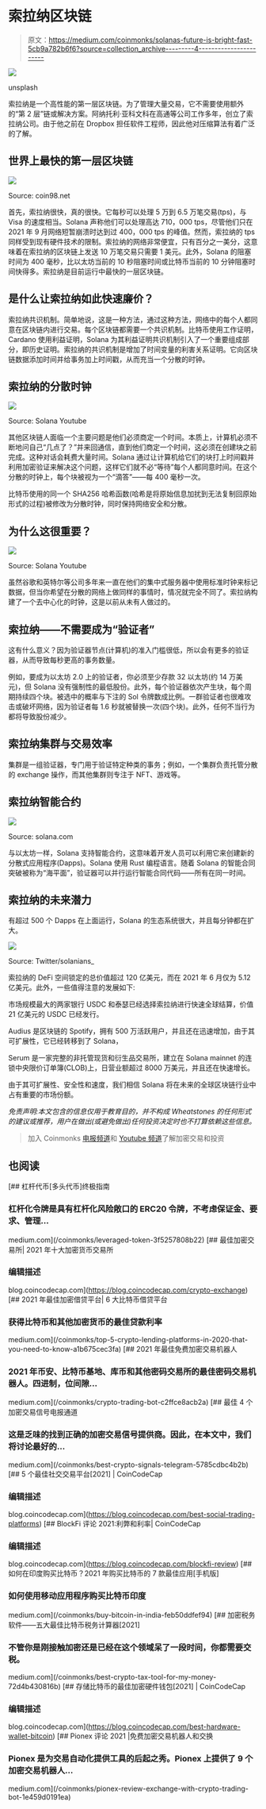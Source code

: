 # 索拉纳区块链

> 原文：<https://medium.com/coinmonks/solanas-future-is-bright-fast-5cb9a782b6f6?source=collection_archive---------4----------------------->

![](img/e261d87c63ab9629b19eb8e0193b59bf.png)

unsplash

索拉纳是一个高性能的第一层区块链。为了管理大量交易，它不需要使用额外的“第 2 层”链或解决方案。阿纳托利·亚科文科在高通等公司工作多年，创立了索拉纳公司。由于他之前在 Dropbox 担任软件工程师，因此他对压缩算法有着广泛的了解。

## 世界上最快的第一层区块链

![](img/aaf52fd68daa993ada2940d98ee35dfb.png)

Source: coin98.net

首先，索拉纳很快，真的很快。它每秒可以处理 5 万到 6.5 万笔交易(tps)，与 Visa 的速度相当。Solana 声称他们可以处理高达 710，000 tps，尽管他们只在 2021 年 9 月网络短暂崩溃时达到过 400，000 tps 的峰值。然而，索拉纳的 tps 同样受到现有硬件技术的限制。索拉纳的网络非常便宜，只有百分之一美分，这意味着在索拉纳的区块链上发送 10 万笔交易只需要 1 美元。此外，Solana 的阻塞时间为 400 毫秒，比以太坊当前的 10 秒阻塞时间或比特币当前的 10 分钟阻塞时间快得多。索拉纳是目前运行中最快的一层区块链。

## 是什么让索拉纳如此快速廉价？

索拉纳共识机制。简单地说，这是一种方法，通过这种方法，网络中的每个人都同意在区块链内进行交易。每个区块链都需要一个共识机制。比特币使用工作证明，Cardano 使用利益证明，Solana 为其利益证明共识机制引入了一个重要组成部分，即历史证明。索拉纳的共识机制是增加了时间变量的利害关系证明。它向区块链数据添加时间并给事务加上时间戳，从而充当一个分散的时钟。

## 索拉纳的分散时钟

![](img/9846d02fdf8ac645e7f199578097a4c5.png)

Source: Solana Youtube

其他区块链人面临一个主要问题是他们必须商定一个时间。本质上，计算机必须不断地问自己“几点了？”并来回通信，直到他们商定一个时间，这必须在创建块之前完成。这种对话会耗费大量时间。Solana 通过让计算机给它们的块打上时间戳并利用加密验证来解决这个问题，这样它们就不必“等待”每个人都同意时间。在这个分散的时钟上，每个块被视为一个“滴答”——每 400 毫秒一次。

比特币使用的同一个 SHA256 哈希函数(哈希是将原始信息加扰到无法复制回原始形式的过程)被修改为分散时钟，同时保持网络安全和分散。

## 为什么这很重要？

![](img/305b72c6c2836da2336db88918378442.png)

Source: Solana Youtube

虽然谷歌和英特尔等公司多年来一直在他们的集中式服务器中使用标准时钟来标记数据，但当你希望在分散的网络上做同样的事情时，情况就完全不同了。索拉纳构建了一个去中心化的时钟，这是以前从未有人做过的。

## 索拉纳——不需要成为“验证者”

这有什么意义？因为验证器节点(计算机)的准入门槛很低，所以会有更多的验证器，从而导致每秒更高的事务数量。

例如，要成为以太坊 2.0 上的验证者，你必须至少存款 32 以太坊(约 14 万美元)，但 Solana 没有强制性的最低股份。此外，每个验证器依次产生块，每个周期持续四个块。被选中的概率与下注的 Sol 令牌数成比例。一群验证者也很难攻击或破坏网络，因为验证者每 1.6 秒就被替换一次(四个块)。此外，任何不当行为都将导致股份减少。

## 索拉纳集群与交易效率

集群是一组验证器，专门用于验证特定种类的事务；例如，一个集群负责托管分散的 exchange 操作，而其他集群则专注于 NFT、游戏等。

## 索拉纳智能合约

![](img/b0485c9a6a8092e7c27f9026c7ee8fbb.png)

Source: solana.com

与以太坊一样，Solana 支持智能合约，这意味着开发人员可以利用它来创建新的分散式应用程序(Dapps)。Solana 使用 Rust 编程语言。随着 Solana 的智能合同突破被称为“海平面”，验证器可以并行运行智能合同代码——所有在同一时间。

## 索拉纳的未来潜力

有超过 500 个 Dapps 在上面运行，Solana 的生态系统很大，并且每分钟都在扩大。

![](img/01659123ffb32d6ab29c37bd98e8b0bc.png)

Source: Twitter/solanians_

索拉纳的 DeFi 空间锁定的总价值超过 120 亿美元，而在 2021 年 6 月仅为 5.12 亿美元。此外，一些值得注意的发展如下:

市场规模最大的两家银行 USDC 和泰瑟已经选择索拉纳进行快速全球结算，价值 21 亿美元的 USDC 已经发行。

Audius 是区块链的 Spotify，拥有 500 万活跃用户，并且还在迅速增加，由于其可扩展性，它已经转移到了 Solana，

Serum 是一家完整的非托管现货和衍生品交易所，建立在 Solana mainnet 的连锁中央限价订单簿(CLOB)上，日营业额超过 8000 万美元，并且还在快速增长。

由于其可扩展性、安全性和速度，我们相信 Solana 将在未来的全球区块链行业中占有重要的市场份额。

*免责声明:本文包含的信息仅用于教育目的，并不构成 Wheatstones 的任何形式的建议或推荐，用户在做出(或避免做出)任何投资决定时也不打算依赖这些信息。*

> 加入 Coinmonks [电报频道](https://t.me/coincodecap)和 [Youtube 频道](https://www.youtube.com/c/coinmonks/videos)了解加密交易和投资

## 也阅读

[](/coinmonks/leveraged-token-3f5257808b22) [## 杠杆代币[多头代币]终极指南

### 杠杆化令牌是具有杠杆化风险敞口的 ERC20 令牌，不考虑保证金、要求、管理…

medium.com](/coinmonks/leveraged-token-3f5257808b22) [](https://blog.coincodecap.com/crypto-exchange) [## 最佳加密交易所| 2021 年十大加密货币交易所

### 编辑描述

blog.coincodecap.com](https://blog.coincodecap.com/crypto-exchange) [](/coinmonks/top-5-crypto-lending-platforms-in-2020-that-you-need-to-know-a1b675cec3fa) [## 2021 年最佳加密借贷平台| 6 大比特币借贷平台

### 获得比特币和其他加密货币的最佳贷款利率

medium.com](/coinmonks/top-5-crypto-lending-platforms-in-2020-that-you-need-to-know-a1b675cec3fa) [](/coinmonks/crypto-trading-bot-c2ffce8acb2a) [## 2021 年最佳免费加密交易机器人

### 2021 年币安、比特币基地、库币和其他密码交易所的最佳密码交易机器人。四进制，位间隙…

medium.com](/coinmonks/crypto-trading-bot-c2ffce8acb2a) [](/coinmonks/best-crypto-signals-telegram-5785cdbc4b2b) [## 最佳 4 个加密交易信号电报通道

### 这是乏味的找到正确的加密交易信号提供商。因此，在本文中，我们将讨论最好的…

medium.com](/coinmonks/best-crypto-signals-telegram-5785cdbc4b2b)  [## 5 个最佳社交交易平台[2021] | CoinCodeCap

### 编辑描述

blog.coincodecap.com](https://blog.coincodecap.com/best-social-trading-platforms) [](https://blog.coincodecap.com/blockfi-review) [## BlockFi 评论 2021:利弊和利率| CoinCodeCap

### 编辑描述

blog.coincodecap.com](https://blog.coincodecap.com/blockfi-review) [](/coinmonks/buy-bitcoin-in-india-feb50ddfef94) [## 如何在印度购买比特币？2021 年购买比特币的 7 款最佳应用[手机版]

### 如何使用移动应用程序购买比特币印度

medium.com](/coinmonks/buy-bitcoin-in-india-feb50ddfef94) [](/coinmonks/best-crypto-tax-tool-for-my-money-72d4b430816b) [## 加密税务软件——五大最佳比特币税务计算器[2021]

### 不管你是刚接触加密还是已经在这个领域呆了一段时间，你都需要交税。

medium.com](/coinmonks/best-crypto-tax-tool-for-my-money-72d4b430816b) [](https://blog.coincodecap.com/best-hardware-wallet-bitcoin) [## 存储比特币的最佳加密硬件钱包[2021] | CoinCodeCap

### 编辑描述

blog.coincodecap.com](https://blog.coincodecap.com/best-hardware-wallet-bitcoin) [](/coinmonks/pionex-review-exchange-with-crypto-trading-bot-1e459d0191ea) [## Pionex 评论 2021 |免费加密交易机器人和交换

### Pionex 是为交易自动化提供工具的后起之秀。Pionex 上提供了 9 个加密交易机器人…

medium.com](/coinmonks/pionex-review-exchange-with-crypto-trading-bot-1e459d0191ea)